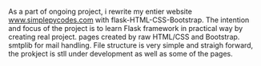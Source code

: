 As a part of ongoing project, i rewrite my entier website www.simplepycodes.com with flask-HTML-CSS-Bootstrap. 
The intention and focus of the project is to learn Flask framework in practical way by creating real project.
pages created by raw HTML/CSS and Bootstrap. smtplib for mail handling.
File structure is very simple and straigh forward, the prokject is stll under development as well as some of the pages. 

